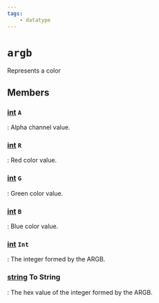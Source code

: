 ```yaml
---
tags:
    - datatype
---
```

# `argb`

Represents a color

## Members

### [int][int] `A`

:   Alpha channel value.

### [int][int] `R`

:   Red color value.

### [int][int] `G`

:   Green color value.

### [int][int] `B`

:   Blue color value.

### [int][int] `Int`

:   The integer formed by the ARGB.

### [string][string] To String

:   The hex value of the integer formed by the ARGB.

[int]: datatype-int.md
[string]: datatype-string.md
[int]: datatype-int.md
[string]: datatype-string.md
[achievementobj]: datatype-achievementobj.md
[bool]: datatype-bool.md
[time]: datatype-time.md
[achievement]: datatype-achievement.md
[achievementcat]: datatype-achievementcat.md
[altability]: datatype-altability.md
[spell]: datatype-spell.md
